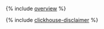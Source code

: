 {% include [overview](../../_includes/security/standard/overview.md) %}

{% include [clickhouse-disclaimer](../../_includes/clickhouse-disclaimer.md) %}